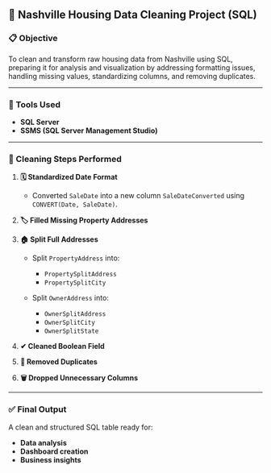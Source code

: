 
## 🏡 Nashville Housing Data Cleaning Project (SQL)

### 📋 Objective

To clean and transform raw housing data from Nashville using SQL, preparing it for analysis and visualization by addressing formatting issues, handling missing values, standardizing columns, and removing duplicates.

---

### 🧰 Tools Used

* **SQL Server**
* **SSMS (SQL Server Management Studio)**

---

### 🔧 Cleaning Steps Performed

1. **🗓 Standardized Date Format**

   * Converted `SaleDate` into a new column `SaleDateConverted` using `CONVERT(Date, SaleDate)`.

2. **🏷 Filled Missing Property Addresses**

3. **🏠 Split Full Addresses**

   * Split `PropertyAddress` into:

     * `PropertySplitAddress`
     * `PropertySplitCity`
   * Split `OwnerAddress` into:

     * `OwnerSplitAddress`
     * `OwnerSplitCity`
     * `OwnerSplitState`

4. **✔ Cleaned Boolean Field**

5. **🧹 Removed Duplicates**

6. **🗑 Dropped Unnecessary Columns**

---

### ✅ Final Output

A clean and structured SQL table ready for:

* **Data analysis**
* **Dashboard creation**
* **Business insights**


